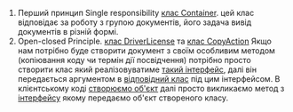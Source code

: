 1) Перший принцип Single responsibility [клас Container](./Container.cs).
цей клас відповідає за роботу з групою документів, його задача вивід документів в різній формі.
2) Open-closed Principle. [клас DriverLicense](./DriverLicenseAction.cs) та [клас CopyAction](./CopyAction.cs)
Якщо нам потрібно буде створити документ з своїм особливим методом (копіювання коду чи термін дії посвідчення)
потрібно просто створити клас який реалізовуватиме [такий інтерфейс](./IDocumentAction.cs), далі він передається
аргументом в [відповідний клас](./ActionDocument.cs) під цим інтерфейсом. В клієнтському коді [створюємо об'єкт](./Program.cs)
далі просто викликаємо метод з [інтерфейсу](./IActionUser.cs)  якому передаємо об'єкт створеного класу.